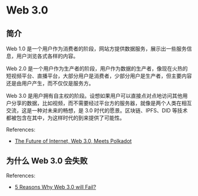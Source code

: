 # Web 3.0

## 简介

Web 1.0 是一个用户作为消费者的阶段，网站方提供数据服务，展示出一些服务信息，用户浏览各式各样的内容。

Web 2.0 是一个用户作为生产者的阶段，用户作为数据的生产者，像现在火热的短视频平台、直播平台，大部分用户是消费者，少部分用户是生产者，但主要内容还是由用户产生，而不仅仅是服务方。

Web 3.0 是用户拥有自主权的阶段。设想如果用户可以直接点对点地访问其他用户分享的数据，比如视频，而不需要经过平台方的服务器，就像是两个人类在相互交流，这是一种对未来的畅想，是 3.0 时代的愿景。区块链、IPFS、DID 等技术都被包含在其中，为这样时代的到来提供了可能性。

References:
- [The Future of Internet, Web 3.0, Meets Polkadot](https://medium.com/wow-insider/the-future-of-internet-web-3-0-meets-polkadot-4131d9c588dd)

## 为什么 Web 3.0 会失败

References:
- [5 Reasons Why Web 3.0 will Fail?](https://itnext.io/top-5-reasons-why-web-3-will-fail-57237e4c3db)

